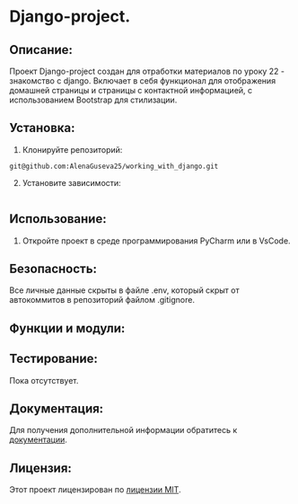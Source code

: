 # Django-project.

## Описание:

Проект Django-project создан для отработки материалов по уроку 22 - знакомство с django.
Включает в себя функционал для отображения домашней страницы и страницы с контактной информацией,
с использованием Bootstrap для стилизации.

## Установка:

1. Клонируйте репозиторий:
```
git@github.com:AlenaGuseva25/working_with_django.git
```
2. Установите зависимости:
```

```

## Использование:

1. Откройте проект в среде программирования PyCharm или в VsCode.

## Безопасность:

Все личные данные скрыты в файле .env, который скрыт от автокоммитов в репозиторий файлом 
.gitignore. 

## Функции и модули:


## Тестирование:

Пока отсутствует.

## Документация:

Для получения дополнительной информации обратитесь к [документации](docs/README.md).

## Лицензия:

Этот проект лицензирован по [лицензии MIT](LICENSE).